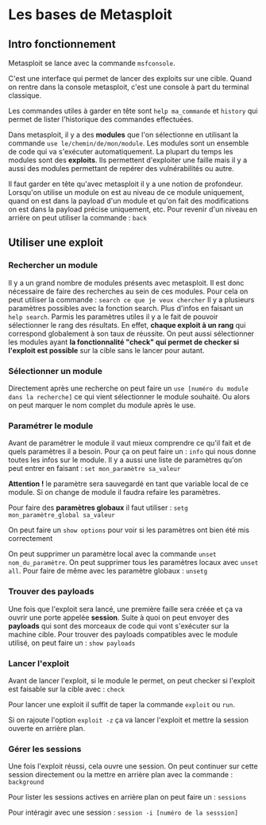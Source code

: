 # Les bases de Metasploit

## Intro fonctionnement

Metasploit se lance avec la commande ```msfconsole```.

C'est une interface qui permet de lancer des exploits sur une cible. Quand on rentre dans la console metasploit, c'est une console à part du terminal classique.

Les commandes utiles à garder en tête sont ```help ma_commande``` et ```history``` qui permet de lister l'historique des commandes effectuées.


Dans metasploit, il y a des **modules** que l'on sélectionne en utilisant la commande ```use le/chemin/de/mon/module```. Les modules sont un ensemble de code qui va s'exécuter automatiquement. La plupart du temps les modules sont des **exploits**. Ils permettent d'exploiter une faille mais il y a aussi des modules permettant de repérer des vulnérabilités ou autre.

Il faut garder en tête qu'avec metasploit il y a une notion de profondeur. Lorsqu'on utilise un module on est au niveau de ce module uniquement, quand on est dans la payload d'un module et qu'on fait des modifications on est dans la payload précise uniquement, etc. Pour revenir d'un niveau en arrière on peut utiliser la commande : ```back```

## Utiliser une exploit

### Rechercher un module

Il y a un grand nombre de modules présents avec metasploit. Il est donc nécessaire de faire des recherches au sein de ces modules. Pour cela on peut utiliser la commande :
```search ce que je veux chercher```
Il y a plusieurs paramètres possibles avec la fonction search. Plus d'infos en faisant un ```help search```.
Parmis les paramètres utiles il y a le fait de pouvoir sélectionner le rang des résultats. En effet, **chaque exploit à un rang** qui correspond globalement à son taux de réussite. 
On peut aussi sélectionner les modules ayant **la fonctionnalité "check" qui permet de checker si l'exploit est possible** sur la cible sans le lancer pour autant.


### Sélectionner un module

Directement après une recherche on peut faire un ```use [numéro du module dans la recherche]``` ce qui vient sélectionner le module souhaité. Ou alors on peut marquer  le nom complet du module après le use.

### Paramétrer le module

Avant de paramétrer le module il vaut mieux comprendre ce qu'il fait et de quels paramètres il a besoin. Pour ça on peut faire un : ```info``` qui nous donne toutes les infos sur le module. Il y a aussi une liste de paramètres qu'on peut entrer en faisant :
```set mon_paramètre sa_valeur```

**Attention !** le paramètre sera sauvegardé en tant que variable local de ce module. Si on change de module il faudra refaire les paramètres.

Pour faire des **paramètres globaux** il faut utiliser :
```setg mon_paramètre_global sa_valeur```

On peut faire un ```show options``` pour voir si les paramètres ont bien été mis correctement

On peut supprimer un paramètre local avec la commande ```unset nom_du_paramètre```. On peut supprimer tous les paramètres locaux avec ```unset all```. Pour faire de même avec les paramètre globaux : ```unsetg```

### Trouver des payloads

Une fois que l'exploit sera lancé, une première faille sera créée et ça va ouvrir une porte appelée **session**. Suite à quoi on peut envoyer des **payloads** qui sont des morceaux de code qui vont s'exécuter sur la machine cible. 
Pour trouver des payloads compatibles avec le module utilisé, on peut faire un :
```show payloads```

### Lancer l'exploit 

Avant de lancer l'exploit, si le module le permet, on peut checker si l'exploit est faisable sur la cible avec :
```check```

Pour lancer une exploit il suffit de taper la commande ```exploit``` ou ```run```.

Si on rajoute l'option ```exploit -z``` ça va lancer l'exploit et mettre la session ouverte en arrière plan.

### Gérer les sessions

Une fois l'exploit réussi, cela ouvre une session. On peut continuer sur cette session directement ou la mettre en arrière plan avec la commande :
```background```

Pour lister les sessions actives en arrière plan on peut faire un :
```sessions```

Pour intéragir avec une session :
```session -i [numéro de la sesssion]```